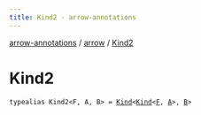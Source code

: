```yaml
---
title: Kind2 - arrow-annotations
---
```


[arrow-annotations](../index.html) / [arrow](index.html) / [Kind2](./-kind2.html)

# Kind2

`typealias Kind2<F, A, B> = `[`Kind`](-kind.html)`<`[`Kind`](-kind.html)`<`[`F`](-kind2.html#F)`, `[`A`](-kind2.html#A)`>, `[`B`](-kind2.html#B)`>`